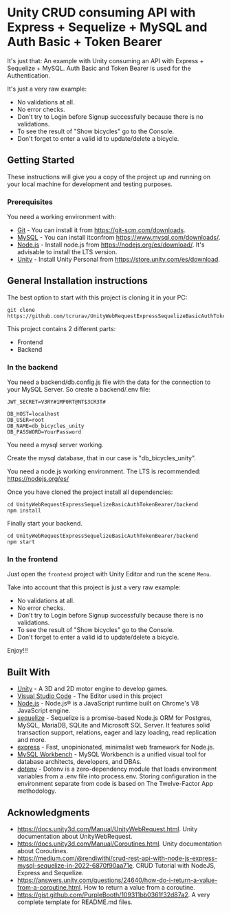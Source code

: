 # Unity CRUD consuming API with Express + Sequelize + MySQL and Auth Basic + Token Bearer

It's just that: An example with Unity consuming an API with Express + Sequelize + MySQL. Auth Basic and Token Bearer is used for the Authentication.

It's just a very raw example:
* No validations at all.
* No error checks.
* Don't try to Login before Signup successfully because there is no validations.
* To see the result of "Show bicycles" go to the Console.
* Don't forget to enter a valid id to update/delete a bicycle.

## Getting Started

These instructions will give you a copy of the project up and running on your local machine for development and testing purposes.

### Prerequisites

You need a working environment with:
* [Git](https://git-scm.com) - You can install it from https://git-scm.com/downloads.
* [MySQL](https://www.mysql.com) - You can install itconfrom https://www.mysql.com/downloads/.
* [Node.js](https://nodejs.org) - Install node.js from https://nodejs.org/es/download/. It's advisable to install the LTS version.
* [Unity](https://store.unity.com/es/download) - Install Unity Personal from https://store.unity.com/es/download.

## General Installation instructions

The best option to start with this project is cloning it in your PC:

```
git clone https://github.com/tcrurav/UnityWebRequestExpressSequelizeBasicAuthTokenBearer.git
```

This project contains 2 different parts:
* Frontend
* Backend

### In the backend

You need a backend/db.config.js file with the data for the connection to your MySQL Server. So create a backend/.env file:

```
JWT_SECRET=V3RY#1MP0RT@NT$3CR3T#

DB_HOST=localhost
DB_USER=root
DB_NAME=db_bicycles_unity
DB_PASSWORD=YourPassword
```

You need a mysql server working.

Create the mysql database, that in our case is "db_bicycles_unity".

You need a node.js working environment. The LTS is recommended: https://nodejs.org/es/

Once you have cloned the project install all dependencies:

```
cd UnityWebRequestExpressSequelizeBasicAuthTokenBearer/backend
npm install
```

Finally start your backend.

```
cd UnityWebRequestExpressSequelizeBasicAuthTokenBearer/backend
npm start
```

### In the frontend

Just open the `frontend` project with Unity Editor and run the scene `Menu`.

Take into account that this project is just a very raw example:
* No validations at all.
* No error checks.
* Don't try to Login before Signup successfully because there is no validations.
* To see the result of "Show bicycles" go to the Console.
* Don't forget to enter a valid id to update/delete a bicycle.


Enjoy!!!

## Built With

* [Unity](https://unity.com/es) - A 3D and 2D motor engine to develop games.
* [Visual Studio Code](https://code.visualstudio.com/) - The Editor used in this project
* [Node.js](https://nodejs.org/) - Node.js® is a JavaScript runtime built on Chrome's V8 JavaScript engine.
* [sequelize](https://sequelize.org/) - Sequelize is a promise-based Node.js ORM for Postgres, MySQL, MariaDB, SQLite and Microsoft SQL Server. It features solid transaction support, relations, eager and lazy loading, read replication and more.
* [express](https://expressjs.com/) - Fast, unopinionated, minimalist web framework for Node.js.
* [MySQL Workbench](https://www.mysql.com/products/workbench/) - MySQL Workbench is a unified visual tool for database architects, developers, and DBAs.
* [dotenv](https://www.npmjs.com/package/dotenv) - Dotenv is a zero-dependency module that loads environment variables from a .env file into process.env. Storing configuration in the environment separate from code is based on The Twelve-Factor App methodology.

## Acknowledgments

* https://docs.unity3d.com/Manual/UnityWebRequest.html. Unity documentation about UnityWebRequest.
* https://docs.unity3d.com/Manual/Coroutines.html. Unity documentation about Coroutines.
* https://medium.com/@rendiwithi/crud-rest-api-with-node-js-express-mysql-sequelize-in-2022-6870f90aa71e. CRUD Tutorial with NodeJS, Express and Sequelize.
* https://answers.unity.com/questions/24640/how-do-i-return-a-value-from-a-coroutine.html. How to return a value from a coroutine.
* https://gist.github.com/PurpleBooth/109311bb0361f32d87a2. A very complete template for README.md files.